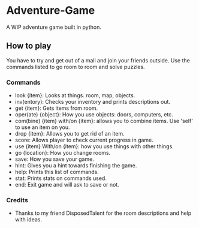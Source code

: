 # Adventure-Game
A WIP adventure game built in python.

## How to play
You have to try and get out of a mall and join your friends outside. Use the commands listed to go room to room and solve puzzles.

### Commands
- look {item}: Looks at things. room, map, objects.
- inv(entory): Checks your inventory and prints descriptions out.
- get {item}: Gets items from room.
- oper(ate) {object}: How you use objects: doors, computers, etc.
- com(bine) {item} with/on {item}: allows you to combine items. Use 'self' to use an item on you.
- drop {item}: Allows you to get rid of an item.
- score: Allows player to check current progress in game.
- use {item} With/on {item}: how you use things with other things.
- go {location}: How you change rooms.
- save: How you save your game.
- hint: Gives you a hint towards finishing the game.
- help: Prints this list of commands.
- stat: Prints stats on commands used.
- end: Exit game and will ask to save or not.

### Credits
- Thanks to my friend DisposedTalent for the room descriptions and help with ideas.
